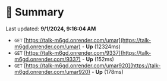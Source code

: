 # 📖 Summary
Last updated: **9/1/2024, 9:16:04 AM**

- `GET` [https://talk-m6gd.onrender.com/umar](https://talk-m6gd.onrender.com/umar) - **Up** (12324ms)
- `GET` [https://talk-m6gd.onrender.com/9337](https://talk-m6gd.onrender.com/9337) - **Up** (152ms)
- `GET` [https://talk-m6gd.onrender.com/umar920](https://talk-m6gd.onrender.com/umar920) - **Up** (178ms)
